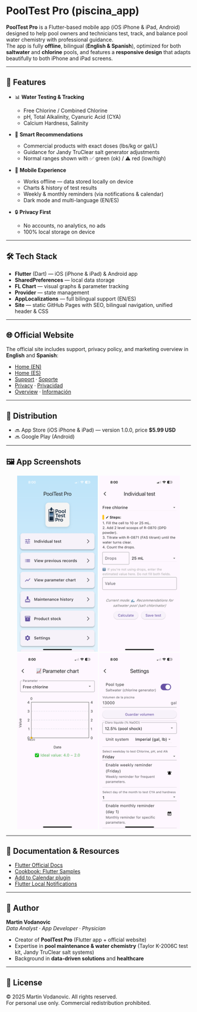 # PoolTest Pro (piscina_app)

**PoolTest Pro** is a Flutter-based mobile app (iOS iPhone & iPad, Android) designed to help pool owners and technicians test, track, and balance pool water chemistry with professional guidance.  
The app is fully **offline**, bilingual (**English & Spanish**), optimized for both **saltwater** and **chlorine** pools, and features a **responsive design** that adapts beautifully to both iPhone and iPad screens.

---

## 🌊 Features

- 📊 **Water Testing & Tracking**
  - Free Chlorine / Combined Chlorine  
  - pH, Total Alkalinity, Cyanuric Acid (CYA)  
  - Calcium Hardness, Salinity  

- 🧪 **Smart Recommendations**
  - Commercial products with exact doses (lbs/kg or gal/L)  
  - Guidance for Jandy TruClear salt generator adjustments  
  - Normal ranges shown with ✅ green (ok) / ⚠️ red (low/high)  

- 📱 **Mobile Experience**
  - Works offline — data stored locally on device  
  - Charts & history of test results  
  - Weekly & monthly reminders (via notifications & calendar)  
  - Dark mode and multi-language (EN/ES)  

- 🔒 **Privacy First**
  - No accounts, no analytics, no ads  
  - 100% local storage on device  

---

## 🛠 Tech Stack

- **Flutter** (Dart) — iOS (iPhone & iPad) & Android app  
- **SharedPreferences** — local data storage  
- **FL Chart** — visual graphs & parameter tracking  
- **Provider** — state management  
- **AppLocalizations** — full bilingual support (EN/ES)  
- **Site** — static GitHub Pages with SEO, bilingual navigation, unified header & CSS  

---

## 🌐 Official Website

The official site includes support, privacy policy, and marketing overview in **English** and **Spanish**:  

- [Home (EN)](https://martinevoda.github.io/PoolTestPro_app/index.html)  
- [Home (ES)](https://martinevoda.github.io/PoolTestPro_app/index-es.html)  
- [Support](https://martinevoda.github.io/PoolTestPro_app/support.html) · [Soporte](https://martinevoda.github.io/PoolTestPro_app/support-es.html)  
- [Privacy](https://martinevoda.github.io/PoolTestPro_app/privacy.html) · [Privacidad](https://martinevoda.github.io/PoolTestPro_app/privacy-es.html)  
- [Overview](https://martinevoda.github.io/PoolTestPro_app/marketing.html) · [Información](https://martinevoda.github.io/PoolTestPro_app/marketing-es.html)  

---

## 📲 Distribution

- 🔜 App Store (iOS iPhone & iPad) — version 1.0.0, price **$5.99 USD**  
- 🔜 Google Play (Android)  

---

## 🖼️ App Screenshots

<p align="center">
  <img src="assets/images/home.PNG" alt="Home screen" width="220" />
  <img src="assets/images/fulltest.PNG" alt="Full Test" width="220" />
  <img src="assets/images/charts.PNG" alt="Charts" width="220" />
  <img src="assets/images/settings.PNG" alt="Settings" width="220" />
</p>

---

## 📖 Documentation & Resources

- [Flutter Official Docs](https://docs.flutter.dev/)  
- [Cookbook: Flutter Samples](https://docs.flutter.dev/cookbook)  
- [Add to Calendar plugin](https://pub.dev/packages/add_2_calendar)  
- [Flutter Local Notifications](https://pub.dev/packages/flutter_local_notifications)  

---

## 👤 Author

**Martin Vodanovic**  
*Data Analyst · App Developer · Physician*  

- Creator of **PoolTest Pro** (Flutter app + official website)  
- Expertise in **pool maintenance & water chemistry** (Taylor K-2006C test kit, Jandy TruClear salt systems)  
- Background in **data-driven solutions** and **healthcare**


---

## 📜 License

© 2025 Martin Vodanovic. All rights reserved.  
For personal use only. Commercial redistribution prohibited.

